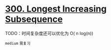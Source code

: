 # [300. Longest Increasing Subsequence](https://leetcode.com/problems/longest-increasing-subsequence/)

TODO：时间复杂度还可以优化为 O( n log(n))

`medium` `需复习`